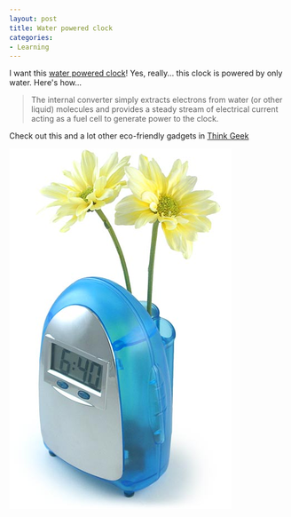 ```yaml
---
layout: post
title: Water powered clock
categories:
- Learning
---
```



I want this [water powered clock](http://www.thinkgeek.com/homeoffice/lights/757e/)! Yes, really... this clock is powered by only water. Here's how...

> The internal converter simply extracts electrons from water (or other liquid) molecules and provides a steady stream of electrical current acting as a fuel cell to generate power to the clock.

Check out this and a lot other eco-friendly gadgets in [Think Geek](http://www.thinkgeek.com/)

![](/img/water_powered_clock.jpg)

